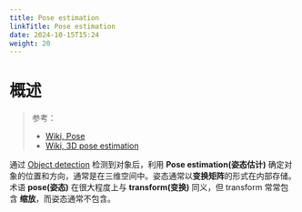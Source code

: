 ```yaml
---
title: Pose estimation
linkTitle: Pose estimation
date: 2024-10-15T15:24
weight: 20
---
```


# 概述

> 参考：
>
> - [Wiki, Pose](https://en.wikipedia.org/wiki/Pose_(computer_vision))
> - [Wiki, 3D pose estimation](https://en.wikipedia.org/wiki/3D_pose_estimation)

通过 [Object detection](docs/12.AI/计算机视觉/Object%20detection.md) 检测到对象后，利用 **Pose estimation(姿态估计)** 确定对象的位置和方向，通常是在三维空间中。姿态通常以**变换矩阵**的形式在内部存储。术语 **pose(姿态)** 在很大程度上与 **transform(变换)** 同义，但 transform 常常包含 **缩放**，而姿态通常不包含。


